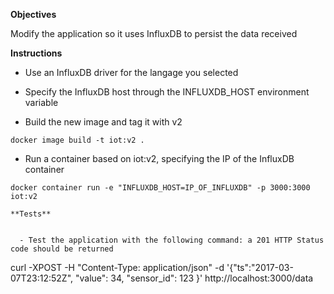 **Objectives**

Modify the application so it uses InfluxDB to persist the data received

**Instructions**

* Use an InfluxDB driver for the langage you selected

* Specify the InfluxDB host through the INFLUXDB_HOST environment variable

* Build the new image and tag it with v2

````
docker image build -t iot:v2 .
````

* Run a container based on iot:v2, specifying the IP of the InfluxDB container

````
docker container run -e "INFLUXDB_HOST=IP_OF_INFLUXDB" -p 3000:3000 iot:v2

**Tests**


  - Test the application with the following command: a 201 HTTP Status code should be returned

````
curl -XPOST -H "Content-Type: application/json" -d '{"ts":"2017-03-07T23:12:52Z", "value": 34, "sensor_id": 123 }' http://localhost:3000/data
````
